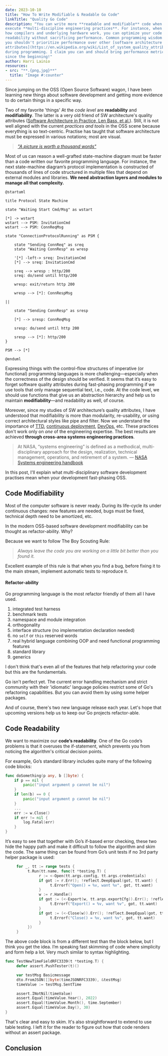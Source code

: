 ```yaml
---
date: 2023-10-10
title: "How To Write Modifiable & Readable Go Code"
linkTitle: "Quality Go Code"
description: "You can write more **readable and modifiable** code when you
execute **multi-discipline engineering practices**. For instance, when you know
how compilers and underlying hardware work, you can optimize your code for
readability without sacrificing performance. Common programming wisdom says
you shouldn't prioritize performance over other [software architecture quality
attributes](https://en.wikipedia.org/wiki/List_of_system_quality_attributes)
during programming. I claim you can and should bring performance metrics onboard
since the beginning!"
author: Harri Lainio
resources:
- src: "**.{png,jpg}**"
  title: "Image #:counter"
---
```


Since jumping on the OSS (Open Source Software) wagon, I have been learning new
things about software development and getting more evidence to do certain things
in a specific way.

Two of my favorite 'things' At the *code level* are **readability**
and **modifiability**. The latter is a very old friend of SW architecture's
quality attributes ([Software Architecture in Practice, Len Bass, et
al.](https://www.oreilly.com/library/view/software-architecture-in/9780132942799/)).
Still, it is not well aligned with the current *practices and tools* in the OSS scene
because everything is so text-centric. Practise has taught that software
architecture must be expressed in various notations; most are visual.

> [*"A picture is worth a thousand words"*](https://en.wikipedia.org/wiki/A_picture_is_worth_a_thousand_words)

Most of us can reason a well-grafted state-machine diagram must be faster
than a code written our favorite programming language. For instance, the next
state-machine diagram’s protocol implementation is constructed of thousands of
lines of code structured in multiple files that depend on external modules and
libraries. **We need abstraction layers and modules to manage all that complexity.**

```plantuml
@startuml

title Protocol State Machine

state "Waiting Start Cmd/Msg" as wstart

[*] -> wstart
wstart --> PSM: InvitationCmd
wstart --> PSM: ConnReqMsg

state "ConnectionProtocolRunning" as PSM {

	state "Sending ConnReq" as sreq
	state "Waiting ConnResp" as wresp

	'[*] -left-> sreq: InvitationCmd
	[*] --> sreq: InvitationCmd

	sreq --> wresp : http/200
	sreq: do/send until http/200
	
	wresp: exit/return http 200

	wresp --> [*]: ConnRespMsg

||

	state "Sending ConnResp" as sresp

	[*] --> sresp: ConnReqMsg

	sresp: do/send until http 200

	sresp --> [*]: http/200
}

PSM --> [*]

@enduml
```

Expressing things with the control-flow structures of imperative (or functional)
programming languages is more challenging—especially when the correctness of
the design should be verified. It seems that it’s easy to forget software
quality attributes during fast-phasing programming if we use tools that only
manage sequential text, i.e., code. At the code level, we should use functions
that give us an abstraction hierarchy and help us to maintain **modifiability**—and
readability as well, of course.

Moreover, since my studies of SW architecture’s quality attributes, I have
understood that modifiability is more than modularity, re-usability, or using
correct architectural styles like pipe and filter. Now we understand the importance of
[TTD](https://en.wikipedia.org/wiki/Test-driven_development), [continuous
deployment](https://en.wikipedia.org/wiki/Continuous_deployment),
[DevOps](https://en.wikipedia.org/wiki/DevOps), etc. These practices
don't work only on *one* of the engineering expertise. The best results are
achieved **through cross-area systems engineering practices**. 

> At NASA, “systems engineering” is defined as a methodical, multi-disciplinary
> approach for the design, realization, technical management, operations, and
> retirement of a system. — [NASA Systems engineering
> handbook](https://www.nasa.gov/wp-content/uploads/2018/09/nasa_systems_engineering_handbook_0.pdf)

In this post, I'll explain what multi-disciplinary software development
practises mean when your development fast-phasing OSS.

## Code Modifiability

Most of the computer software is never ready. During its life-cycle its under
continuous changes: new features are needed, bugs must be fixed, technical depth
need to be amortized, etc.

In the modern OSS-based software development modifiability can be thought as
refactor-ability. Why? 

Because we want to follow The Boy Scouting Rule:

> *Always leave the code you are working on a little bit better than you found it.*

Excellent example of this rule is that when you find a bug, before fixing it to
the main stream, implement automatic tests to reproduce it.

#### Refactor-ability

Go programming language is the most refactor friendly of them all I have used.
1. integrated test harness 
1. benchmark tests
1. namespace and module integration
1. orthogonality
1. interface structure (no implementation declaration needed)
1. no `self` or `this` reserved words
1. real hybrid language combining OOP and need functional programming features
1. standard library
1. generics

I don't think that's even all of the features that help refactoring your code
but this are the fundamentals.

Go isn't perfect yet. The current error handling mechanism and strict community
with their 'idiomatic' language policies restrict some of Go's refactoring
capabilities. But you can avoid them by using some helper packages.

And of course, there's two new language release each year. Let's hope that
upcoming versions help us to keep our Go projects refactor-able.

## Code Readability

We want to maximize our **code’s readability**. One of the Go code’s problems is
that it overuses the if-statement, which prevents you from noticing the
algorithm's critical decision points.

For example, Go’s standard library includes quite many of the following code
blocks:

```go
func doSomething(p any, b []byte) {
    if p == nil {
        panic("input argument p cannot be nil")
    }
    if len(b) == 0 {
        panic("input argument p cannot be nil")
    }
    ...
    err := w.Close()
    if err != nil {
        log.Fatal(err)
    }
}
```

It’s easy to see that together with Go’s if-based error checking, these two hide
the happy path and make it difficult to follow the algorithm and skim the code.
The same thing can be found from Go’s unit tests if no 3rd party helper package
is used:

```go
     for _, tt := range tests {
          t.Run(tt.name, func(t *testing.T) {
               r := <-Open(tt.args.config, tt.args.credentials)
               if got := r.Err(); !reflect.DeepEqual(got, tt.want) {
                    t.Errorf("Open() = %v, want %v", got, tt.want)
               }
               w := r.Handle()
               if got := (<-Export(w, tt.args.exportCfg)).Err(); !reflect.DeepEqual(got, tt.want) {
                    t.Errorf("Export() = %v, want %v", got, tt.want)
               }
               if got := (<-Close(w)).Err(); !reflect.DeepEqual(got, tt.want) {
                    t.Errorf("Close() = %v, want %v", got, tt.want)
               }
          })
     }
```

The above code block is from a different test than the block below, but I think
you get the idea. I’m speaking fast skimming of code where simplicity and form
help a lot. Very much similar to syntax highlighting.

```go
func TestNewTimeFieldRFC3339(t *testing.T) {
     defer assert.PushTester(t)()

     var testMsg Basicmessage
     dto.FromJSON([]byte(timeJSONRFC3339), &testMsg)
     timeValue := testMsg.SentTime

     assert.INotNil(timeValue)
     assert.Equal(timeValue.Year(), 2022)
     assert.Equal(timeValue.Month(), time.September)
     assert.Equal(timeValue.Day(), 30)
}
```

That's clear and easy to skim. It's also straightforward to extend to use table
testing. I left it for the reader to figure out how that code renders without
an assert package.

## Conclusion

